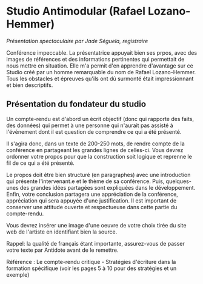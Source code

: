# Studio Antimodular (Rafael Lozano-Hemmer)
*Présentation spectaculaire par Jade Séguela, registraire*

Conférence impeccable. La présentatrice appuyait bien ses prpos, avec des images de références et des informations pertinentes qui permettait de nous mettre en situation. Elle m'a permit d'en apprendre d'avantage sur ce Studio créé par un homme remarquable du nom de Rafael Lozano-Hemmer. Tous les obstacles et épreuves qu'ils ont dû surmonté était impressionnant et bien descriptifs.

## Présentation du fondateur du studio
Un compte-rendu est d'abord un écrit objectif (donc qui rapporte des faits, des données) qui permet à une personne qui n'aurait pas assisté à l'événement dont il est question de comprendre ce qui a été présenté.

Il s'agira donc, dans un texte de 200-250 mots, de rendre compte de la conférence en partageant les grandes lignes de celles-ci. Vous devrez ordonner votre propos pour que la construction soit logique et reprenne le fil de ce qui a été présenté.

 Le propos doit être bien structuré (en paragraphes) avec une introduction qui présente l'intervenant.e et le thème de sa conférence. Puis, quelques-unes des grandes idées partagées sont expliquées dans le développement. Enfin, votre conclusion partagera une appréciation de la conférence, appréciation qui sera appuyée d'une justification. Il est important de conserver une attitude ouverte et respectueuse dans cette partie du compte-rendu.

 Vous devrez insérer une image d'une oeuvre de votre choix tirée du site web de l'artiste en identifiant bien la source.

Rappel: la qualité de français étant importante, assurez-vous de passer votre texte par Antidote avant de le remettre.

Référence : Le compte-rendu critique - Stratégies d'écriture dans la formation spécifique (voir les pages 5 à 10 pour des stratégies et un exemple)
